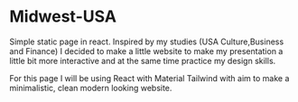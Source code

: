 # Midwest-USA
Simple static page in react. Inspired by my studies (USA Culture,Business and Finance) I decided to make a little website to make my presentation a little bit more interactive and at the same time practice my design skills.

For this page I will be using React with Material Tailwind with aim to make a minimalistic, clean modern looking website.
